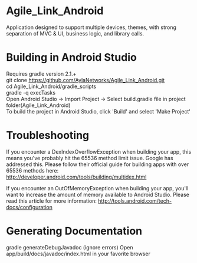 Agile_Link_Android
==================

Application designed to support multiple devices, themes, with strong separation of MVC &amp; UI, business logic, and library calls. 


Building in Android Studio
=========================

Requires gradle version 2.1.+                                                                                         
git clone https://github.com/AylaNetworks/Agile_Link_Android.git                                                    
cd Agile_Link_Android/gradle_scripts                                                                                
gradle -q execTasks                                                                                                  
Open Android Studio -> Import Project -> Select build.gradle file in project folder(Agile_Link_Android)                
To build the project in Android Studio, click 'Build' and select 'Make Project'

  Troubleshooting
  ===============
  
  If you encounter a DexIndexOverflowException when building your app, this means you've probably hit the 65536 method limit issue.  Google has addressed this.  Please follow their official guide for building apps with over 65536 methods here: http://developer.android.com/tools/building/multidex.html
  
  If you encounter an OutOfMemoryException when building your app, you'll want to increase the amount of memory available to Android Studio.  Please read this article for more information: http://tools.android.com/tech-docs/configuration


Generating Documentation
========================

gradle generateDebugJavadoc
(ignore errors)
Open app/build/docs/javadoc/index.html in your favorite browser

